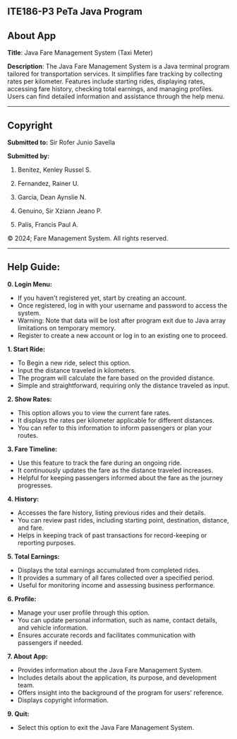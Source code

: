 ## ITE186-P3 PeTa Java Program

## About App

**Title**: Java Fare Management System (Taxi Meter)

**Description**: The Java Fare Management System is a Java terminal program tailored for transportation services. It simplifies fare tracking by collecting rates per kilometer. Features include starting rides, displaying rates, accessing fare history, checking total earnings, and managing profiles. Users can find detailed information and assistance through the help menu.

---

## Copyright

**Submitted to:** Sir Rofer Junio Savella

**Submitted by:**

1. Benitez, Kenley Russel S.

2. Fernandez, Rainer U.

3. Garcia, Dean Aynslie N.

4. Genuino, Sir Xziann Jeano P.

5. Palis, Francis Paul A.

© 2024; Fare Management System. All rights reserved.

---

## Help Guide:

**0. Login Menu:**

- If you haven't registered yet, start by creating an account.
- Once registered, log in with your username and password to access the system.
- Warning: Note that data will be lost after program exit due to Java array limitations on temporary memory.
- Register to create a new account or log in to an existing one to proceed. 

**1. Start Ride:**

- To Begin a new ride, select this option.
- Input the distance traveled in kilometers.
- The program will calculate the fare based on the provided distance.
- Simple and straightforward, requiring only the distance traveled as input.

**2. Show Rates:**

- This option allows you to view the current fare rates.
- It displays the rates per kilometer applicable for different distances.
- You can refer to this information to inform passengers or plan your routes.

**3. Fare Timeline:**

- Use this feature to track the fare during an ongoing ride.
- It continuously updates the fare as the distance traveled increases.
- Helpful for keeping passengers informed about the fare as the journey progresses.

**4. History:**

- Accesses the fare history, listing previous rides and their details.
- You can review past rides, including starting point, destination, distance, and fare.
- Helps in keeping track of past transactions for record-keeping or reporting purposes.

**5. Total Earnings:**

- Displays the total earnings accumulated from completed rides.
- It provides a summary of all fares collected over a specified period.
- Useful for monitoring income and assessing business performance.

**6. Profile:**

- Manage your user profile through this option.
- You can update personal information, such as name, contact details, and vehicle information.
- Ensures accurate records and facilitates communication with passengers if needed.

**7. About App:**

- Provides information about the Java Fare Management System.
- Includes details about the application, its purpose, and development team.
- Offers insight into the background of the program for users' reference.
- Displays copyright information.

**9. Quit:**

- Select this option to exit the Java Fare Management System.